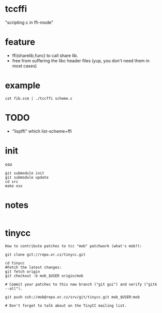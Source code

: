 # tccffi

"scripting c in ffi-mode"

# feature 

* ffi(sharelib,func) to call share lib.
* free from suffering the libc header files (yup, you don't need them in most cases)

# example

```
cat fib.scm | ./tccffi scheme.c
```

# TODO

* "lispffi" which list-scheme+ffi

# init

osx

```
git submodule init
git submodule update
cd src
make osx
```

# notes

```
```

# tinycc

```
How to contribute patches to tcc "mob" patchwork (what's mob?):

git clone git://repo.or.cz/tinycc.git

cd tinycc
#Fetch the latest changes: 
git fetch origin
git checkout -b mob_$USER origin/mob

# Commit your patches to this new branch ("git gui") and verify ("gitk --all").

git push ssh://mob@repo.or.cz/srv/git/tinycc.git mob_$USER:mob

# Don't forget to talk about on the TinyCC mailing list. 

```
